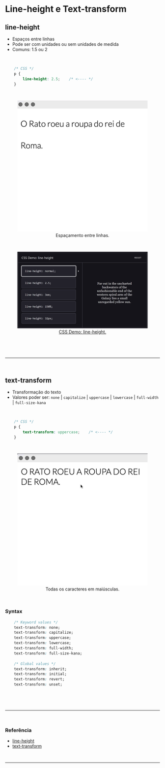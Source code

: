 # Line-height e Text-transform

## line-height

* Espaços entre linhas
* Pode ser com unidades ou sem unidades de medida
* Comuns: 1.5 ou 2

<br>

~~~CSS
    /* CSS */
    p {
        line-height: 2.5;    /* <---- */
    }
~~~

<br>

<figure>
    <img src="../Assets\imgensDaAula08\line-height.png" alt="">
    <figcaption style="text-align: center;">Espaçamento entre linhas.</figcaption>
</figure>

<br>

<figure>
    <img src="../Assets\imgensDaAula08\line-height--demo.png" alt="">
    <figcaption style="text-align: center;"><a href="https://interactive-examples.mdn.mozilla.net/pages/css/line-height.html">CSS Demo: line-height.</a></figcaption>
</figure>

<br>

<br><hr><br>

## text-transform

* Transformação do texto
* Valores poder ser: `none` | `capitalize` | `uppercase` | `lowercase` | `full-width` | `full-size-kana`

<br>

~~~CSS
    /* CSS */
    p {
        text-transform: uppercase;    /* <---- */
    }
~~~

<br>

<figure>
    <img src="../Assets\imgensDaAula08\text-transform.png" alt="">
    <figcaption style="text-align: center;">Todas os caracteres em maiúsculas.</figcaption>
</figure>

<br>

### Syntax
~~~CSS
    /* Keyword values */
    text-transform: none;
    text-transform: capitalize;
    text-transform: uppercase;
    text-transform: lowercase;
    text-transform: full-width;
    text-transform: full-size-kana;

    /* Global values */
    text-transform: inherit;
    text-transform: initial;
    text-transform: revert;
    text-transform: unset;
~~~

<br>

<br><hr><br>

### Referência
* [line-height](https://developer.mozilla.org/en-US/docs/Web/CSS/line-height)
* [text-transform](https://developer.mozilla.org/en-US/docs/Web/CSS/text-transform)

<br><hr><br>

